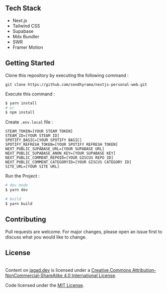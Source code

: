 ## Tech Stack

- Next.js
- Tailwind CSS
- Supabase
- Mdx Bundler
- SWR
- Framer Motion

## Getting Started

Clone this repository by executing the following command :

```
git clone https://github.com/sendhyrama/nextjs-personal-web.git
```

Execute this command :

```bash
$ yarn install
# or
$ npm install
```

Create `.env.local` file :

```
STEAM_TOKEN=[YOUR STEAM TOKEN]
STEAM_ID=[YOUR STEAM ID]
SPOTIFY_BASIC=[YOUR SPOTIFY BASIC]
SPOTIFY_REFRESH_TOKEN=[YOUR SPOTIFY REFRESH TOKEN]
NEXT_PUBLIC_SUPABASE_URL=[YOUR SUPABASE URL]
NEXT_PUBLIC_SUPABASE_ANON_KEY=[YOUR SUPABASE KEY]
NEXT_PUBLIC_COMMENT_REPOID=[YOUR GISCUS REPO ID]
NEXT_PUBLIC_COMMENT_CATEGORYID=[YOUR GISCUS CATEGORY ID]
SITE_URL=[YOUR SITE URL]
```

Run the Project :

```bash
# dev mode
$ yarn dev

# build
$ yarn build
```

## Contributing

Pull requests are welcome. For major changes, please open an issue first to discuss what you would like to change.

## License

</a><br />Content on [jagad.dev](https://jagad.dev) is licensed under a <a rel="license" href="http://creativecommons.org/licenses/by-nc-sa/4.0/">Creative Commons Attribution-NonCommercial-ShareAlike 4.0 International License</a>.

Code licensed under the <a href="https://github.com/sendhyrama/nextjs-personal-web/blob/main/LICENSE.md">MIT License</a>.

